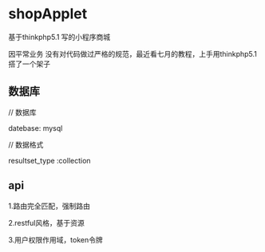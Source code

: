 
# shopApplet
基于thinkphp5.1 写的小程序商城

因平常业务 没有对代码做过严格的规范，最近看七月的教程，上手用thinkphp5.1搭了一个架子


## 数据库
// 数据库

datebase: mysql

// 数据格式

resultset_type :collection


## api

1.路由完全匹配，强制路由

2.restful风格，基于资源

3.用户权限作用域，token令牌


